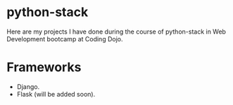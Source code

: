 # python-stack
Here are my projects I have done during the course of python-stack in Web Development bootcamp at Coding Dojo.

# Frameworks
  - Django.
  - Flask (will be added soon).
